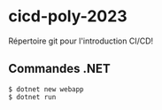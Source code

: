 # cicd-poly-2023

Répertoire git pour l'introduction CI/CD!

## Commandes .NET

```shell
$ dotnet new webapp
$ dotnet run
```